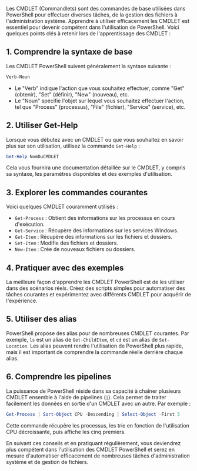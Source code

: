 Les CMDLET (Commandlets) sont des commandes de base utilisées dans PowerShell pour effectuer diverses tâches, de la gestion des fichiers à l'administration système. Apprendre à utiliser efficacement les CMDLET est essentiel pour devenir compétent dans l'utilisation de PowerShell. Voici quelques points clés à retenir lors de l'apprentissage des CMDLET :

## 1. Comprendre la syntaxe de base

Les CMDLET PowerShell suivent généralement la syntaxe suivante :
```PowerShell
Verb-Noun
```
- Le "Verb" indique l'action que vous souhaitez effectuer, comme "Get" (obtenir), "Set" (définir), "New" (nouveau), etc.
- Le "Noun" spécifie l'objet sur lequel vous souhaitez effectuer l'action, tel que "Process" (processus), "File" (fichier), "Service" (service), etc.

## 2. Utiliser Get-Help

Lorsque vous débutez avec un CMDLET ou que vous souhaitez en savoir plus sur son utilisation, utilisez la commande `Get-Help` :
```powershell
Get-Help NomDuCMDLET
```
Cela vous fournira une documentation détaillée sur le CMDLET, y compris sa syntaxe, les paramètres disponibles et des exemples d'utilisation.

## 3. Explorer les commandes courantes

Voici quelques CMDLET couramment utilisés :

- `Get-Process` : Obtient des informations sur les processus en cours d'exécution.
- `Get-Service` : Récupère des informations sur les services Windows.
- `Get-Item` : Récupère des informations sur les fichiers et dossiers.
- `Set-Item` : Modifie des fichiers et dossiers.
- `New-Item` : Crée de nouveaux fichiers ou dossiers.

## 4. Pratiquer avec des exemples

La meilleure façon d'apprendre les CMDLET PowerShell est de les utiliser dans des scénarios réels. Créez des scripts simples pour automatiser des tâches courantes et expérimentez avec différents CMDLET pour acquérir de l'expérience.

## 5. Utiliser des alias

PowerShell propose des alias pour de nombreuses CMDLET courantes. Par exemple, `ls` est un alias de `Get-ChildItem`, et `cd` est un alias de `Set-Location`. Les alias peuvent rendre l'utilisation de PowerShell plus rapide, mais il est important de comprendre la commande réelle derrière chaque alias.

## 6. Comprendre les pipelines

La puissance de PowerShell réside dans sa capacité à chaîner plusieurs CMDLET ensemble à l'aide de pipelines (`|`). Cela permet de traiter facilement les données en sortie d'un CMDLET avec un autre. Par exemple :
```powershell
Get-Process | Sort-Object CPU -Descending | Select-Object -First 5
```
Cette commande récupère les processus, les trie en fonction de l'utilisation CPU décroissante, puis affiche les cinq premiers.

En suivant ces conseils et en pratiquant régulièrement, vous deviendrez plus compétent dans l'utilisation des CMDLET PowerShell et serez en mesure d'automatiser efficacement de nombreuses tâches d'administration système et de gestion de fichiers.